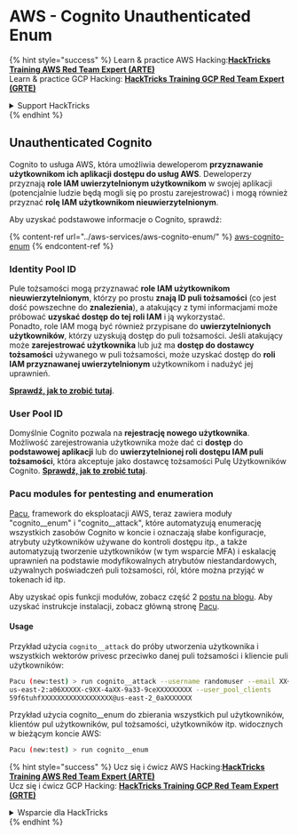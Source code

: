 # AWS - Cognito Unauthenticated Enum

{% hint style="success" %}
Learn & practice AWS Hacking:<img src="../../../.gitbook/assets/image (1).png" alt="" data-size="line">[**HackTricks Training AWS Red Team Expert (ARTE)**](https://training.hacktricks.xyz/courses/arte)<img src="../../../.gitbook/assets/image (1).png" alt="" data-size="line">\
Learn & practice GCP Hacking: <img src="../../../.gitbook/assets/image (2).png" alt="" data-size="line">[**HackTricks Training GCP Red Team Expert (GRTE)**<img src="../../../.gitbook/assets/image (2).png" alt="" data-size="line">](https://training.hacktricks.xyz/courses/grte)

<details>

<summary>Support HackTricks</summary>

* Check the [**subscription plans**](https://github.com/sponsors/carlospolop)!
* **Join the** 💬 [**Discord group**](https://discord.gg/hRep4RUj7f) or the [**telegram group**](https://t.me/peass) or **follow** us on **Twitter** 🐦 [**@hacktricks\_live**](https://twitter.com/hacktricks\_live)**.**
* **Share hacking tricks by submitting PRs to the** [**HackTricks**](https://github.com/carlospolop/hacktricks) and [**HackTricks Cloud**](https://github.com/carlospolop/hacktricks-cloud) github repos.

</details>
{% endhint %}

## Unauthenticated Cognito

Cognito to usługa AWS, która umożliwia deweloperom **przyznawanie użytkownikom ich aplikacji dostępu do usług AWS**. Deweloperzy przyznają **role IAM uwierzytelnionym użytkownikom** w swojej aplikacji (potencjalnie ludzie będą mogli się po prostu zarejestrować) i mogą również przyznać **rolę IAM użytkownikom nieuwierzytelnionym**.

Aby uzyskać podstawowe informacje o Cognito, sprawdź:

{% content-ref url="../aws-services/aws-cognito-enum/" %}
[aws-cognito-enum](../aws-services/aws-cognito-enum/)
{% endcontent-ref %}

### Identity Pool ID

Pule tożsamości mogą przyznawać **role IAM użytkownikom nieuwierzytelnionym**, którzy po prostu **znają ID puli tożsamości** (co jest dość powszechne do **znalezienia**), a atakujący z tymi informacjami może próbować **uzyskać dostęp do tej roli IAM** i ją wykorzystać.\
Ponadto, role IAM mogą być również przypisane do **uwierzytelnionych użytkowników**, którzy uzyskują dostęp do puli tożsamości. Jeśli atakujący może **zarejestrować użytkownika** lub już ma **dostęp do dostawcy tożsamości** używanego w puli tożsamości, może uzyskać dostęp do **roli IAM przyznawanej uwierzytelnionym** użytkownikom i nadużyć jej uprawnień.

[**Sprawdź, jak to zrobić tutaj**](../aws-services/aws-cognito-enum/cognito-identity-pools.md).

### User Pool ID

Domyślnie Cognito pozwala na **rejestrację nowego użytkownika**. Możliwość zarejestrowania użytkownika może dać ci **dostęp** do **podstawowej aplikacji** lub do **uwierzytelnionej roli dostępu IAM puli tożsamości**, która akceptuje jako dostawcę tożsamości Pulę Użytkowników Cognito. [**Sprawdź, jak to zrobić tutaj**](../aws-services/aws-cognito-enum/cognito-user-pools.md#registration).

### Pacu modules for pentesting and enumeration

[Pacu](https://github.com/RhinoSecurityLabs/pacu), framework do eksploatacji AWS, teraz zawiera moduły "cognito\_\_enum" i "cognito\_\_attack", które automatyzują enumerację wszystkich zasobów Cognito w koncie i oznaczają słabe konfiguracje, atrybuty użytkowników używane do kontroli dostępu itp., a także automatyzują tworzenie użytkowników (w tym wsparcie MFA) i eskalację uprawnień na podstawie modyfikowalnych atrybutów niestandardowych, używalnych poświadczeń puli tożsamości, ról, które można przyjąć w tokenach id itp.

Aby uzyskać opis funkcji modułów, zobacz część 2 [postu na blogu](https://rhinosecuritylabs.com/aws/attacking-aws-cognito-with-pacu-p2). Aby uzyskać instrukcje instalacji, zobacz główną stronę [Pacu](https://github.com/RhinoSecurityLabs/pacu).

#### Usage

Przykład użycia `cognito__attack` do próby utworzenia użytkownika i wszystkich wektorów privesc przeciwko danej puli tożsamości i kliencie puli użytkowników:
```bash
Pacu (new:test) > run cognito__attack --username randomuser --email XX+sdfs2@gmail.com --identity_pools
us-east-2:a06XXXXX-c9XX-4aXX-9a33-9ceXXXXXXXXX --user_pool_clients
59f6tuhfXXXXXXXXXXXXXXXXXX@us-east-2_0aXXXXXXX
```
Przykład użycia cognito\_\_enum do zbierania wszystkich pul użytkowników, klientów pul użytkowników, pul tożsamości, użytkowników itp. widocznych w bieżącym koncie AWS:
```bash
Pacu (new:test) > run cognito__enum
```
{% hint style="success" %}
Ucz się i ćwicz AWS Hacking:<img src="../../../.gitbook/assets/image (1).png" alt="" data-size="line">[**HackTricks Training AWS Red Team Expert (ARTE)**](https://training.hacktricks.xyz/courses/arte)<img src="../../../.gitbook/assets/image (1).png" alt="" data-size="line">\
Ucz się i ćwicz GCP Hacking: <img src="../../../.gitbook/assets/image (2).png" alt="" data-size="line">[**HackTricks Training GCP Red Team Expert (GRTE)**<img src="../../../.gitbook/assets/image (2).png" alt="" data-size="line">](https://training.hacktricks.xyz/courses/grte)

<details>

<summary>Wsparcie dla HackTricks</summary>

* Sprawdź [**plany subskrypcyjne**](https://github.com/sponsors/carlospolop)!
* **Dołącz do** 💬 [**grupy Discord**](https://discord.gg/hRep4RUj7f) lub [**grupy telegram**](https://t.me/peass) lub **śledź** nas na **Twitterze** 🐦 [**@hacktricks\_live**](https://twitter.com/hacktricks\_live)**.**
* **Dziel się trikami hackingowymi, przesyłając PR-y do** [**HackTricks**](https://github.com/carlospolop/hacktricks) i [**HackTricks Cloud**](https://github.com/carlospolop/hacktricks-cloud) repozytoriów na githubie.

</details>
{% endhint %}
